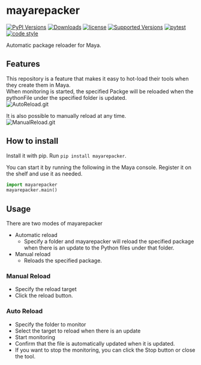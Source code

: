 # mayarepacker  

[![PyPI Versions](https://img.shields.io/pypi/v/mayarepacker.svg)](https://pypi.org/project/mayarepacker)
[![Downloads](https://pepy.tech/badge/mayarepacker)](https://pepy.tech/project/mayarepacker)
[![license](https://img.shields.io/pypi/l/mayarepacker)](https://pypi.org/project/mayarepacker)
[![Supported Versions](https://img.shields.io/pypi/pyversions/mayarepacker.svg)](https://pypi.org/project/mayarepacker)
[![pytest](https://codecov.io/gh/InTack2/mayarepacker/branch/master/graph/badge.svg)](https://codecov.io/gh/InTack2/mayarepacker)
[![code style](https://img.shields.io/badge/code%20style-flake8-000000.svg)](https://pypi.org/-project/flake8/)  

Automatic package reloader for Maya.

## Features
This repository is a feature that makes it easy to hot-load their tools when they create them in Maya.  
When monitoring is started, the specified Packge will be reloaded when the pythonFile under the specified folder is updated.  
![AutoReload.git](https://github.com/InTack2/mayarepacker/blob/main/images/AutoReload.gif)

It is also possible to manually reload at any time.  
![ManualReload.git](https://github.com/InTack2/mayarepacker/blob/main/images/ManualReload.gif)

## How to install
Install it with pip.
Run `pip install mayarepacker`.

You can start it by running the following in the Maya console.
Register it on the shelf and use it as needed.
``` python
import mayarepacker
mayarepacker.main()
```

## Usage
There are two modes of mayarepacker
- Automatic reload
  - Specify a folder and mayarepacker will reload the specified package when there is an update to the Python files under that folder.
- Manual reload
  - Reloads the specified package.

### Manual Reload
- Specify the reload target
- Click the reload button.

### Auto Reload
- Specify the folder to monitor
- Select the target to reload when there is an update
- Start monitoring
- Confirm that the file is automatically updated when it is updated.
- If you want to stop the monitoring, you can click the Stop button or close the tool.

